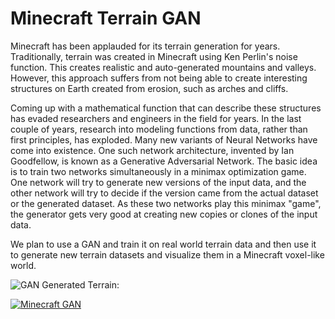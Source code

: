 # Minecraft Terrain GAN  

Minecraft has been applauded for its terrain generation for years. Traditionally, terrain was created in Minecraft using Ken Perlin's noise function.
This creates realistic and auto-generated mountains and valleys. However, this approach suffers from not being able to create interesting structures on Earth created from erosion, such as arches and cliffs.  

Coming up with a mathematical function that can describe these structures has evaded researchers and engineers in the field for years. 
In the last couple of years, research into modeling functions from data, rather than first principles, has exploded. 
Many new variants of Neural Networks have come into existence. One such network architecture, invented by Ian Goodfellow, is known as a Generative Adversarial Network. 
The basic idea is to train two networks simultaneously in a minimax optimization game. One network will try to generate new versions of the input data, and the other network will try to decide if
 the version came from the actual dataset or the generated dataset. As these two networks play this minimax "game", the generator gets very good at creating new copies or clones of the input data.  

We plan to use a GAN and train it on real world terrain data and then use it to generate new terrain datasets and visualize them in a Minecraft voxel-like world.

![GAN Generated Terrain:](https://i.imgur.com/woQaggq.jpg)

[![Minecraft GAN](https://img.youtube.com/vi/e-n1XI-Wb5U/0.jpg)](https://https://www.youtube.com/watch?v=e-n1XI-Wb5U "Minecraft Terrain Generator GAN")
